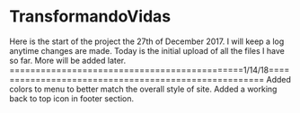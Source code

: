 # TransformandoVidas
Here is the start of the project the 27th of December 2017. I will keep a log anytime changes are made. 
Today is the initial upload of all the files I have so far. More will be added later. 
=============================================1/14/18=====================================================
Added colors to menu to better match the overall style of site. 
Added a working back to top icon in footer section.

